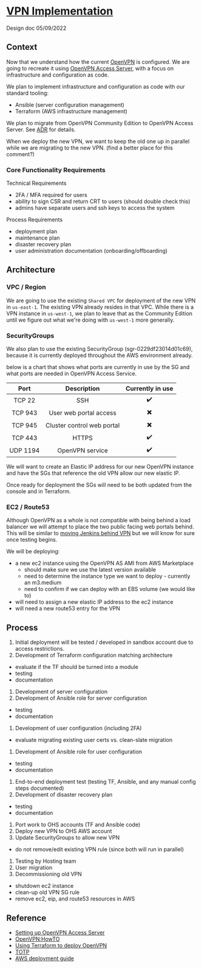 # [VPN Implementation](https://ocio-jira.acf.hhs.gov/browse/OHSH-556)

Design doc
05/09/2022

## Context

Now that we understand how the current [OpenVPN](https://github.com/OHS-Hosting-Infrastructure/infrastructure/blob/main/docs/research/vpn-implentation.md) is configured. We are going to recreate it using [OpenVPN Access Server](https://openvpn.net/access-server/), with a focus on infrastructure and configuration as code.

We plan to implement infrastructure and configuration as code with our standard tooling:

- Ansible (server configuration management)
- Terraform (AWS infrastructure management)

We plan to migrate from OpenVPN Community Edition to OpenVPN Access Server. See [ADR](https://github.com/OHS-Hosting-Infrastructure/infrastructure/blob/main/docs/adr/0013-compare-vpn-edition.md) for details.

When we deploy the new VPN, we want to keep the old one up in parallel while we are migrating to the new VPN. (find a better place for this comment?)

### Core Functionality Requirements

Technical Requirements

- 2FA / MFA required for users
- ability to sign CSR and return CRT to users (should double check this)
- admins have separate users and ssh keys to access the system

Process Requirements

- deployment plan
- maintenance plan
- disaster recovery plan
- user administration documentation (onboarding/offboarding)

## Architecture

### VPC / Region

We are going to use the existing `Shared VPC` for deployment of the new VPN in `us-east-1`. The existing VPN already resides in that VPC. While there is a VPN instance in `us-west-1`, we plan to leave that as the Community Edition until we figure out what we're doing with `us-west-1` more generally.

### SecurityGroups

We also plan to use the existing SecurityGroup (sgr-0229df23014d01c69), because it is currently deployed throughout the AWS environment already.

below is a chart that shows what ports are currently in use by the SG and what ports are needed in OpenVPN Access Service.

|   Port   |        Description         |     Currently in use     |
| :------: | :------------------------: | :----------------------: |
|  TCP 22  |            SSH             |    :heavy_check_mark:    |
| TCP 943  |   User web portal access   | :heavy_multiplication_x: |
| TCP 945  | Cluster control web portal | :heavy_multiplication_x: |
| TCP 443  |           HTTPS            |    :heavy_check_mark:    |
| UDP 1194 |      OpenVPN service       |    :heavy_check_mark:    |

We will want to create an Elastic IP address for our new OpenVPN instance and have the SGs that reference the old VPN allow our new elastic IP.

Once ready for deployment the SGs will need to be both updated from the console and in Terraform.

### EC2 / Route53

Although OpenVPN as a whole is not compatible with being behind a load balancer we will attempt to place the two public facing web portals behind. This will be similar to [moving Jenkins behind VPN](https://github.com/OHS-Hosting-Infrastructure/infrastructure/blob/main/docs/design-docs/moving-jenkins-behind-vpn.md) but we will know for sure once testing begins.

We will be deploying:

- a new ec2 instance using the OpenVPN AS AMI from AWS Marketplace
  - should make sure we use the latest version available
  - need to determine the instance type we want to deploy - currently an m3.medium
  - need to confirm if we can deploy with an EBS volume (we would like to)
- will need to assign a new elastic IP address to the ec2 instance
- will need a new route53 entry for the VPN

## Process

1. Initial deployment will be tested / developed in sandbox account due to access restrictions.
1. Development of Terraform configuration matching architecture
  - evaluate if the TF should be turned into a module
  - testing
  - documentation
1. Development of server configuration
1. Development of Ansible role for server configuration
  - testing
  - documentation
1. Development of user configuration (including 2FA)
  - evaluate migrating existing user certs vs. clean-slate migration
1. Development of Ansible role for user configuration
  - testing
  - documentation
1. End-to-end deployment test (testing TF, Ansible, and any manual config steps documented)
1. Development of disaster recovery plan
  - testing
  - documentation
1. Port work to OHS accounts (TF and Ansible code)
1. Deploy new VPN to OHS AWS account
1. Update SecurityGroups to allow new VPN
  - do not remove/edit existing VPN rule (since both will run in parallel)
1. Testing by Hosting team
1. User migration
1. Decommissioning old VPN
  - shutdown ec2 instance
  - clean-up old VPN SG rule
  - remove ec2, eip, and route53 resources in AWS

## Reference

- [Setting up OpenVPN Access Server](https://aws.amazon.com/blogs/awsmarketplace/setting-up-openvpn-access-server-in-amazon-vpc/)
- [OpenVPN:HowTO](https://openvpn.net/vpn-server-resources/amazon-web-services-ec2-tiered-appliance-quick-start-guide/)
- [Using Terraform to deploy OpenVPN](https://lekansogunle.medium.com/using-terraform-iac-to-deploy-your-free-vpn-server-on-aws-933204316980)
- [TOTP](https://openvpn.net/vpn-server-resources/google-authenticator-multi-factor-authentication/)
- [AWS deployment guide](https://openvpn.net/wp-content/uploads/Access-Server-AWS-Deployment-Guide.pdf)
